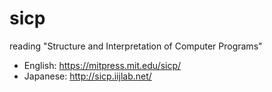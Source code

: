 # sicp
reading "Structure and Interpretation of Computer Programs"
- English: https://mitpress.mit.edu/sicp/
- Japanese: http://sicp.iijlab.net/
